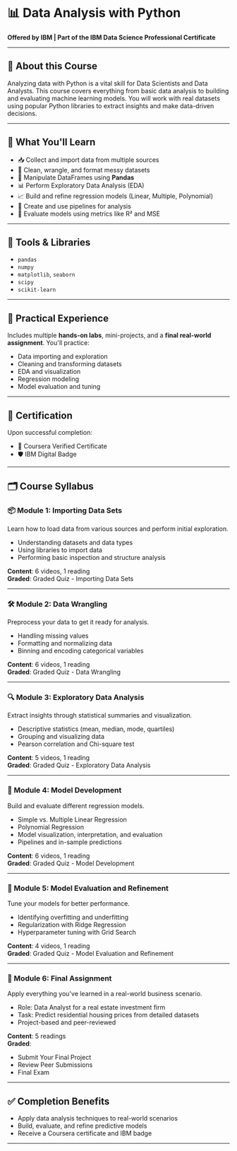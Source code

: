 # 📊 Data Analysis with Python  
**Offered by IBM | Part of the IBM Data Science Professional Certificate**

---

## 📘 About this Course

Analyzing data with Python is a vital skill for Data Scientists and Data Analysts. This course covers everything from basic data analysis to building and evaluating machine learning models. You will work with real datasets using popular Python libraries to extract insights and make data-driven decisions.

---

## 🎯 What You'll Learn

- 📥 Collect and import data from multiple sources
- 🧼 Clean, wrangle, and format messy datasets
- 🧮 Manipulate DataFrames using **Pandas**
- 📊 Perform Exploratory Data Analysis (EDA)
- 📈 Build and refine regression models (Linear, Multiple, Polynomial)
- 🔁 Create and use pipelines for analysis
- 🧪 Evaluate models using metrics like R² and MSE

---

## 🧰 Tools & Libraries

- `pandas`
- `numpy`
- `matplotlib`, `seaborn`
- `scipy`
- `scikit-learn`

---

## 🧪 Practical Experience

Includes multiple **hands-on labs**, mini-projects, and a **final real-world assignment**. You'll practice:

- Data importing and exploration
- Cleaning and transforming datasets
- EDA and visualization
- Regression modeling
- Model evaluation and tuning

---

## 🏅 Certification

Upon successful completion:
- 📜 Coursera Verified Certificate
- 🛡️ IBM Digital Badge

---

## 🗂️ Course Syllabus

### 📦 Module 1: Importing Data Sets
Learn how to load data from various sources and perform initial exploration.

- Understanding datasets and data types
- Using libraries to import data
- Performing basic inspection and structure analysis

**Content**: 6 videos, 1 reading  
**Graded**: Graded Quiz - Importing Data Sets

---

### 🛠️ Module 2: Data Wrangling
Preprocess your data to get it ready for analysis.

- Handling missing values
- Formatting and normalizing data
- Binning and encoding categorical variables

**Content**: 6 videos, 1 reading  
**Graded**: Graded Quiz - Data Wrangling

---

### 🔍 Module 3: Exploratory Data Analysis
Extract insights through statistical summaries and visualization.

- Descriptive statistics (mean, median, mode, quartiles)
- Grouping and visualizing data
- Pearson correlation and Chi-square test

**Content**: 5 videos, 1 reading  
**Graded**: Graded Quiz - Exploratory Data Analysis

---

### 🧮 Module 4: Model Development
Build and evaluate different regression models.

- Simple vs. Multiple Linear Regression
- Polynomial Regression
- Model visualization, interpretation, and evaluation
- Pipelines and in-sample predictions

**Content**: 6 videos, 1 reading  
**Graded**: Graded Quiz - Model Development

---

### 🧪 Module 5: Model Evaluation and Refinement
Tune your models for better performance.

- Identifying overfitting and underfitting
- Regularization with Ridge Regression
- Hyperparameter tuning with Grid Search

**Content**: 4 videos, 1 reading  
**Graded**: Graded Quiz - Model Evaluation and Refinement

---

### 📝 Module 6: Final Assignment
Apply everything you've learned in a real-world business scenario.

- Role: Data Analyst for a real estate investment firm
- Task: Predict residential housing prices from detailed datasets
- Project-based and peer-reviewed

**Content**: 5 readings  
**Graded**:
- Submit Your Final Project
- Review Peer Submissions
- Final Exam

---

## ✅ Completion Benefits

- Apply data analysis techniques to real-world scenarios  
- Build, evaluate, and refine predictive models  
- Receive a Coursera certificate and IBM badge

---



